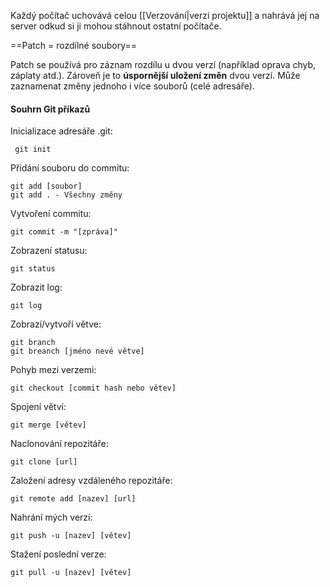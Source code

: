 Každý počítač uchovává celou [[Verzování|verzi projektu]] a nahrává jej na server odkud si ji mohou stáhnout ostatní počítače.

==Patch = rozdílné soubory==

Patch se používá pro záznam rozdílu u dvou verzí (například oprava chyb, záplaty atd.). Zároveň je to **úspornější uložení změn** dvou verzí. Může zaznamenat změny jednoho i více souborů (celé adresáře).


#### Souhrn Git příkazů

Inicializace adresáře .git:

	 git init 

Přidání souboru do commitu:

	git add [soubor]
	git add . - Všechny změny

Vytvoření commitu:

	git commit -m "[zpráva]"

Zobrazení statusu:

	git status

Zobrazit log:

	git log

Zobrazí/vytvoří větve:

	git branch 
	git breanch [jméno nevé větve]

Pohyb mezi verzemi:

	git checkout [commit hash nebo větev]

Spojení větví:

	git merge [větev]

Naclonování repozitáře:

	git clone [url]

Založení adresy vzdáleného repozitáře:

	git remote add [nazev] [url]

Nahrání mých verzí:

	git push -u [nazev] [větev]

Stažení poslední verze:

	git pull -u [nazev] [větev]
